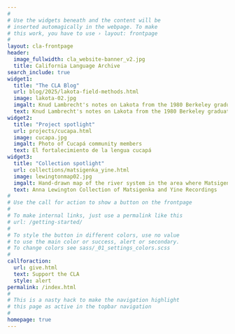 ```yaml
---
#
# Use the widgets beneath and the content will be
# inserted automagically in the webpage. To make
# this work, you have to use › layout: frontpage
#
layout: cla-frontpage
header:
  image_fullwidth: cla_website-banner_v2.jpg
  title: California Language Archive
search_include: true
widget1:
  title: "The CLA Blog"
  url: blog/2025/lakota-field-methods.html
  image: lakota-02.jpg
  imgalt: Knud Lambrecht's notes on Lakota from the 1980 Berkeley graduate field methods
  text: Knud Lambrecht's notes on Lakota from the 1980 Berkeley graduate field methods
widget2:
  title: "Project spotlight"
  url: projects/cucapa.html
  image: cucapa.jpg
  imgalt: Photo of Cucapá community members
  text: El fortalecimiento de la lengua cucapá
widget3:
  title: "Collection spotlight"
  url: collections/matsigenka_yine.html
  image: lewingtonmap02.jpg
  imgalt: Hand-drawn map of the river system in the area where Matsigenka is spoken
  text: Anna Lewington Collection of Matsigenka and Yine Recordings
#
# Use the call for action to show a button on the frontpage
#
# To make internal links, just use a permalink like this
# url: /getting-started/
#
# To style the button in different colors, use no value
# to use the main color or success, alert or secondary.
# To change colors see sass/_01_settings_colors.scss
#
callforaction:
  url: give.html
  text: Support the CLA
  style: alert
permalink: /index.html
#
# This is a nasty hack to make the navigation highlight
# this page as active in the topbar navigation
#
homepage: true
---
```


